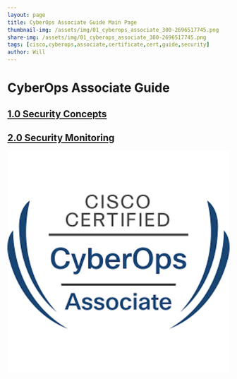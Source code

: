 ```yaml
---
layout: page
title: CyberOps Associate Guide Main Page
thumbnail-img: /assets/img/01_cyberops_associate_300-2696517745.png
share-img: /assets/img/01_cyberops_associate_300-2696517745.png
tags: [cisco,cyberops,associate,certificate,cert,guide,security]
author: Will
---
```

# CyberOps Associate Guide

## [1.0 Security Concepts](https://willanalyze.com/2024-09-08-cyberops-associate-guide-ch1/)

## [2.0 Security Monitoring](https://willanalyze.com/2024-09-09-cyberops-associate-guide-ch2/)

![Logo](/assets/img/01_cyberops_associate_300-2696517745.png)
